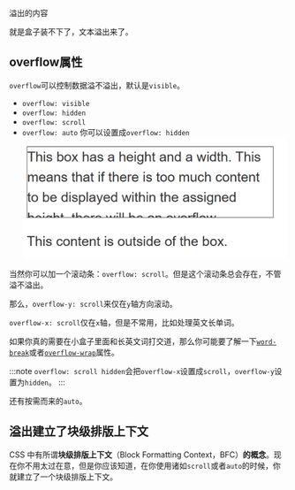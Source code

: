 溢出的内容

就是盒子装不下了，文本溢出来了。

## overflow属性
`overflow`可以控制数据溢不溢出，默认是`visible`。

- `overflow: visible`
- `overflow: hidden`
- `overflow: scroll`
- `overflow: auto`
你可以设置成`overflow: hidden`
![](../../img/16.Overflowing%20content-20230924185439.png)

当然你可以加一个滚动条：`overflow: scroll`。但是这个滚动条总会存在，不管溢不溢出。

那么，`overflow-y: scroll`来仅在`y`轴方向滚动。

`overflow-x: scroll`仅在`x`轴，但是不常用，比如处理英文长单词。

如果你真的需要在小盒子里面和长英文词打交道，那么你可能要了解一下[`word-break`](https://developer.mozilla.org/zh-CN/docs/Web/CSS/word-break)或者[`overflow-wrap`](https://developer.mozilla.org/zh-CN/docs/Web/CSS/overflow-wrap)属性。

:::note
`overflow: scroll hidden`会把`overflow-x`设置成`scroll`，`overflow-y`设置为`hidden`。
:::

还有按需而来的`auto`。

## 溢出建立了块级排版上下文

CSS 中有所谓**块级排版上下文**（Block Formatting Context，BFC）**的概念**。现在你不用太过在意，但是你应该知道，在你使用诸如`scroll`或者`auto`的时候，你就建立了一个块级排版上下文。